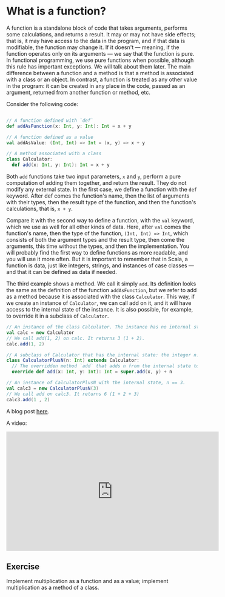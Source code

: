 # What is a function? 

A function is a standalone block of code that takes arguments, performs some calculations, and returns a result. 
It may or may not have side effects; that is, it may have access to the data in the program, and if that data is modifiable, the function may change it. 
If it doesn't — meaning, if the function operates only on its arguments — we say that the function is pure. 
In functional programming, we use pure functions when possible, although this rule has important exceptions. 
We will talk about them later.
The main difference between a function and a method is that a method is associated with a class or an object. 
In contrast, a function is treated as any other value in the program: it can be created in any place in the code, passed as an argument, returned from another function or method, etc.

Consider the following code:
```Scala

// A function defined with `def`
def addAsFunction(x: Int, y: Int): Int = x + y

// A function defined as a value
val addAsValue: (Int, Int) => Int = (x, y) => x + y

// A method associated with a class
class Calculator:
  def add(x: Int, y: Int): Int = x + y

```

Both `add` functions take two input parameters, `x` and `y`, perform a pure computation of adding them together, and return the result. 
They do not modify any external state.
In the first case, we define a function with the `def` keyword. 
After def comes the function's name, then the list of arguments with their types, then the result type of the function, and then the function's calculations, that is, `x + y`.

Compare it with the second way to define a function, with the `val` keyword, which we use as well for all other kinds of data. 
Here, after `val` comes the function's name, then the type of the function, `(Int, Int) => Int`, 
which consists of both the argument types and the result type, then come the arguments, this time without the types, and then the implementation. 
You will probably find the first way to define functions as more readable, and you will use it more often. 
But it is important to remember that in Scala, a function is data, just like integers, strings, and instances of case classes — and that it can be defined as data if needed.

The third example shows a method. 
We call it simply `add`. 
Its definition looks the same as the definition of the function `addAsFunction`, but we refer to add as a method because it is associated with the class `Calculator`.
This way, if we create an instance of `Calculator`, we can call add on it, and it will have access to the internal state of the instance. 
It is also possible, for example, to override it in a subclass of `Calculator`.

```scala
// An instance of the class Calculator. The instance has no internal state.
val calc = new Calculator
// We call add(1, 2) on calc. It returns 3 (1 + 2).
calc.add(1, 2)

// A subclass of Calculator that has the internal state: the integer n.
class CalculatorPlusN(n: Int) extends Calculator:
  // The overridden method `add` that adds n from the internal state to the result of addition.
  override def add(x: Int, y: Int): Int = super.add(x, y) + n

// An instance of CalculatorPlusN with the internal state, n == 3.
val calc3 = new CalculatorPlusN(3)
// We call add on calc3. It returns 6 (1 + 2 + 3)
calc3.add(1 , 2)

```
<div class="hint" title="See additional materials on the topic">

A blog post <a href="https://makingthematrix.wordpress.com/2020/12/15/programming-with-functions-2-functions-as-data">here</a>.

A video: 

<iframe width="560" height="315" src="https://www.youtube.com/embed/RX1_EJp9Vxk" title="YouTube video player" frameborder="0" allow="accelerometer; autoplay; clipboard-write; encrypted-media; gyroscope; picture-in-picture" allowfullscreen></iframe>
</div>

## Exercise 

Implement multiplication as a function and as a value; implement multiplication as a method of a class.  


